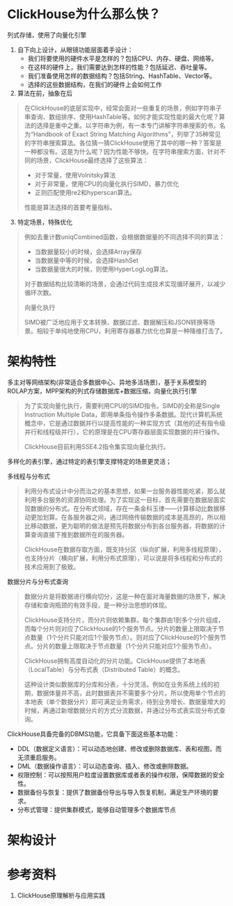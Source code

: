# ClickHouse为什么那么快？

列式存储，使用了向量化引擎

1. 自下向上设计，从眼镜功能层面着手设计：
    - 我们将要使用的硬件水平是怎样的？包括CPU、内存、硬盘、网络等。
    - 在这样的硬件上，我们需要达到怎样的性能？包括延迟、吞吐量等。
    - 我们准备使用怎样的数据结构？包括String、HashTable、Vector等。
    - 选择的这些数据结构，在我们的硬件上会如何工作
2. 算法在前，抽象在后

> 在ClickHouse的底层实现中，经常会面对一些重复的场景，例如字符串子串查询、数组排序、使用HashTable等。如何才能实现性能的最大化呢？算法的选择是重中之重。以字符串为例，有一本专门讲解字符串搜索的书，名为“Handbook of Exact String Matching Algorithms”，列举了35种常见的字符串搜索算法。各位猜一猜ClickHouse使用了其中的哪一种？答案是一种都没有。这是为什么呢？因为性能不够快。在字符串搜索方面，针对不同的场景，ClickHouse最终选择了这些算法：
>
> - 对于常量，使用Volnitsky算法
> - 对于非常量，使用CPU的向量化执行SIMD，暴力优化
> - 正则匹配使用re2和hyperscan算法。
>
> 性能是算法选择的首要考量指标。

3. 特定场景，特殊优化

> 例如去重计数uniqCombined函数，会根据数据量的不同选择不同的算法：
>
> - 当数据量较小的时候，会选择Array保存
> - 当数据量中等的时候，会选择HashSet
> - 当数据量很大的时候，则使用HyperLogLog算法。
>
> 对于数据结构比较清晰的场景，会通过代码生成技术实现循环展开，以减少循环次数。
>
> 向量化执行
>
> SIMD被广泛地应用于文本转换、数据过滤、数据解压和JSON转换等场景。相较于单纯地使用CPU，利用寄存器暴力优化也算是一种降维打击了。

# 架构特性

多主对等网络架构(非常适合多数据中心、异地多活场景)，基于关系模型的ROLAP方案，MPP架构的列式存储数据库+数据压缩，向量化执行引擎

> 为了实现向量化执行，需要利用CPU的SIMD指令。SIMD的全称是Single Instruction Multiple Data，即用单条指令操作多条数据。现代计算机系统概念中，它是通过数据并行以提高性能的一种实现方式（其他的还有指令级并行和线程级并行），它的原理是在CPU寄存器层面实现数据的并行操作。
>
> ClickHouse目前利用SSE4.2指令集实现向量化执行。

多样化的表引擎，通过特定的表引擎支撑特定的场景更灵活；

多线程与分布式

> 利用分布式设计中分而治之的基本思想，如果一台服务器性能吃紧，那么就利用多台服务的资源协同处理。为了实现这一目标，首先需要在数据层面实现数据的分布式。在分布式领域，存在一条金科玉律——计算移动比数据移动更加划算。在各服务器之间，通过网络传输数据的成本是高昂的，所以相比移动数据，更为聪明的做法是预先将数据分布到各台服务器，将数据的计算查询直接下推到数据所在的服务器。
>
> ClickHouse在数据存取方面，既支持分区（纵向扩展，利用多线程原理），也支持分片（横向扩展，利用分布式原理），可以说是将多线程和分布式的技术应用到了极致。

数据分片与分布式查询

> 数据分片是将数据进行横向切分，这是一种在面对海量数据的场景下，解决存储和查询瓶颈的有效手段，是一种分治思想的体现。
>
> ClickHouse支持分片，而分片则依赖集群。每个集群由1到多个分片组成，而每个分片则对应了ClickHouse的1个服务节点。分片的数量上限取决于节点数量（1个分片只能对应1个服务节点）。则对应了ClickHouse的1个服务节点。分片的数量上限取决于节点数量（1个分片只能对应1个服务节点）。
>
> ClickHouse拥有高度自动化的分片功能。ClickHouse提供了本地表（LocalTable）与分布式表（Distributed Table）的概念。
>
> 这种设计类似数据库的分库和分表，十分灵活。例如在业务系统上线的初期，数据体量并不高，此时数据表并不需要多个分片。所以使用单个节点的本地表（单个数据分片）即可满足业务需求，待到业务增长、数据量增大的时候，再通过新增数据分片的方式分流数据，并通过分布式表实现分布式查询。



ClickHouse具备完备的DBMS功能，它具备下面这些基本功能：

- DDL（数据定义语言）：可以动态地创建、修改或删除数据库、表和视图，而无须重启服务。
- DML（数据操作语言）：可以动态查询、插入、修改或删除数据。
- 权限控制：可以按照用户粒度设置数据库或者表的操作权限，保障数据的安全性。
- 数据备份与恢复：提供了数据备份导出与导入恢复机制，满足生产环境的要求。
- 分布式管理：提供集群模式，能够自动管理多个数据库节点

# 架构设计



# 参考资料

1. ClickHouse原理解析与应用实践
